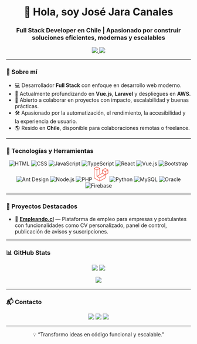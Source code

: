 <h1 align="center">👋 Hola, soy José Jara Canales</h1>
<h3 align="center">Full Stack Developer en Chile | Apasionado por construir soluciones eficientes, modernas y escalables</h3>

<p align="center">
  <a href="https://linkedin.com/in/jjaracanales" target="_blank">
    <img src="https://img.shields.io/badge/LinkedIn-José%20Jara-blue?style=flat-square&logo=linkedin" />
  </a>
  <a href="https://github.com/jjaracanales" target="_blank">
    <img src="https://img.shields.io/github/followers/jjaracanales?label=Follow&style=social" />
  </a>
</p>

---

### 🚀 Sobre mí

- 💻 Desarrollador **Full Stack** con enfoque en desarrollo web moderno.
- 🌱 Actualmente profundizando en **Vue.js**, **Laravel** y despliegues en **AWS**.
- 🤝 Abierto a colaborar en proyectos con impacto, escalabilidad y buenas prácticas.
- 🛠️ Apasionado por la automatización, el rendimiento, la accesibilidad y la experiencia de usuario.
- 🌎 Resido en **Chile**, disponible para colaboraciones remotas o freelance.

---

### 🧰 Tecnologías y Herramientas

<p align="center">
  <!-- Frontend -->
  <img src="https://cdn.jsdelivr.net/gh/devicons/devicon/icons/html5/html5-original.svg" width="40" alt="HTML" />
  <img src="https://cdn.jsdelivr.net/gh/devicons/devicon/icons/css3/css3-original.svg" width="40" alt="CSS" />
  <img src="https://cdn.jsdelivr.net/gh/devicons/devicon/icons/javascript/javascript-original.svg" width="40" alt="JavaScript" />
  <img src="https://cdn.jsdelivr.net/gh/devicons/devicon/icons/typescript/typescript-original.svg" width="40" alt="TypeScript" />
  <img src="https://cdn.jsdelivr.net/gh/devicons/devicon/icons/react/react-original.svg" width="40" alt="React" />
  <img src="https://cdn.jsdelivr.net/gh/devicons/devicon/icons/vuejs/vuejs-original.svg" width="40" alt="Vue.js" />
  <img src="https://cdn.jsdelivr.net/gh/devicons/devicon/icons/bootstrap/bootstrap-original.svg" width="40" alt="Bootstrap" />
  <img src="https://avatars.githubusercontent.com/u/12101536?s=200" width="40" alt="Ant Design" />

  <!-- Backend -->
  <img src="https://cdn.jsdelivr.net/gh/devicons/devicon/icons/nodejs/nodejs-original.svg" width="40" alt="Node.js" />
  <img src="https://cdn.jsdelivr.net/gh/devicons/devicon/icons/php/php-original.svg" width="40" alt="PHP" />
  <img src="https://raw.githubusercontent.com/devicons/devicon/master/icons/laravel/laravel-original.svg" width="40" height="40" alt="Laravel" />
  <img src="https://cdn.jsdelivr.net/gh/devicons/devicon/icons/python/python-original.svg" width="40" alt="Python" />

  <!-- Bases de Datos -->
  <img src="https://cdn.jsdelivr.net/gh/devicons/devicon/icons/mysql/mysql-original.svg" width="40" alt="MySQL" />
  <img src="https://cdn.jsdelivr.net/gh/devicons/devicon/icons/oracle/oracle-original.svg" width="40" alt="Oracle" />
  <img src="https://cdn.jsdelivr.net/gh/devicons/devicon/icons/firebase/firebase-plain.svg" width="40" alt="Firebase" />
</p>

---

### 📌 Proyectos Destacados

- 🔗 [**Empleando.cl**](https://empleando.cl) — Plataforma de empleo para empresas y postulantes con funcionalidades como CV personalizado, panel de control, publicación de avisos y suscripciones.

---

### 📊 GitHub Stats

<p align="center">
  <img src="https://github-readme-stats.vercel.app/api?username=jjaracanales&show_icons=true&theme=react&locale=es" height="160" />
<img src="https://github-readme-stats.vercel.app/api/top-langs/?username=jjaracanales&layout=compact&langs_count=10&theme=react" height="160" />
</p>


<p align="center">
  <img src="https://github-readme-streak-stats.herokuapp.com/?user=jjaracanales&theme=react" height="160" />
</p>

---

### 📬 Contacto

<p align="center">
  <a href="mailto:jjaracanales@gmail.com"><img src="https://img.shields.io/badge/Email-jjaracanales@gmail.com-D14836?style=flat&logo=gmail&logoColor=white" /></a>
  <a href="https://linkedin.com/in/jjaracanales"><img src="https://img.shields.io/badge/LinkedIn-jjaracanales-blue?style=flat&logo=linkedin" /></a>
  <a href="https://github.com/jjaracanales"><img src="https://img.shields.io/badge/GitHub-jjaracanales-black?style=flat&logo=github" /></a>
</p>

---

<p align="center">💡 “Transformo ideas en código funcional y escalable.”</p>
